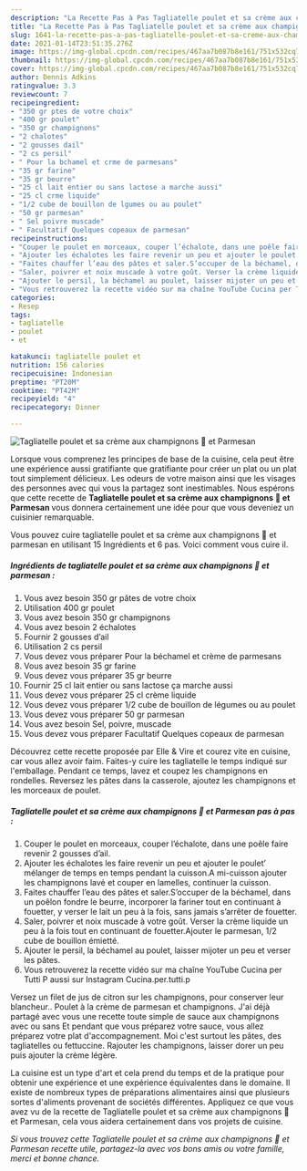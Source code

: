 ```yaml
---
description: "La Recette Pas à Pas Tagliatelle poulet et sa crème aux champignons 🍄 et Parmesan"
title: "La Recette Pas à Pas Tagliatelle poulet et sa crème aux champignons 🍄 et Parmesan"
slug: 1641-la-recette-pas-a-pas-tagliatelle-poulet-et-sa-creme-aux-champignons-et-parmesan
date: 2021-01-14T23:51:35.276Z
image: https://img-global.cpcdn.com/recipes/467aa7b087b8e161/751x532cq70/tagliatelle-poulet-et-sa-creme-aux-champignons-🍄-et-parmesan-photo-principale-de-la-recette.jpg
thumbnail: https://img-global.cpcdn.com/recipes/467aa7b087b8e161/751x532cq70/tagliatelle-poulet-et-sa-creme-aux-champignons-🍄-et-parmesan-photo-principale-de-la-recette.jpg
cover: https://img-global.cpcdn.com/recipes/467aa7b087b8e161/751x532cq70/tagliatelle-poulet-et-sa-creme-aux-champignons-🍄-et-parmesan-photo-principale-de-la-recette.jpg
author: Dennis Adkins
ratingvalue: 3.3
reviewcount: 7
recipeingredient:
- "350 gr ptes de votre choix"
- "400 gr poulet"
- "350 gr champignons"
- "2 chalotes"
- "2 gousses dail"
- "2 cs persil"
- " Pour la bchamel et crme de parmesans"
- "35 gr farine"
- "35 gr beurre"
- "25 cl lait entier ou sans lactose a marche aussi"
- "25 cl crme liquide"
- "1/2 cube de bouillon de lgumes ou au poulet"
- "50 gr parmesan"
- " Sel poivre muscade"
- " Facultatif Quelques copeaux de parmesan"
recipeinstructions:
- "Couper le poulet en morceaux, couper l’échalote, dans une poêle faire revenir 2 gousses d’ail."
- "Ajouter les échalotes les faire revenir un peu et ajouter le poulet’ mélanger de temps en temps pendant la cuisson.A mi-cuisson ajouter les champignons lavė et couper en lamelles, continuer la cuisson."
- "Faites chauffer l’eau des pâtes et saler.S’occuper de la béchamel, dans un poêlon fondre le beurre, incorporer la fariner tout en continuant à fouetter, y verser le lait un peu à la fois, sans jamais s’arrêter de fouetter."
- "Saler, poivrer et noix muscade à votre goût. Verser la crème liquide un peu à la fois tout en continuant de fouetter.Ajouter le parmesan, 1/2 cube de bouillon émietté."
- "Ajouter le persil, la béchamel au poulet, laisser mijoter un peu et verser les pâtes."
- "Vous retrouverez la recette vidéo sur ma chaîne YouTube Cucina per Tutti P aussi sur Instagram Cucina.per.tutti.p"
categories:
- Resep
tags:
- tagliatelle
- poulet
- et

katakunci: tagliatelle poulet et 
nutrition: 156 calories
recipecuisine: Indonesian
preptime: "PT20M"
cooktime: "PT42M"
recipeyield: "4"
recipecategory: Dinner

---
```



![Tagliatelle poulet et sa crème aux champignons 🍄 et Parmesan](https://img-global.cpcdn.com/recipes/467aa7b087b8e161/751x532cq70/tagliatelle-poulet-et-sa-creme-aux-champignons-🍄-et-parmesan-photo-principale-de-la-recette.jpg)

Lorsque vous comprenez les principes de base de la cuisine, cela peut être une expérience aussi gratifiante que gratifiante pour créer un plat ou un plat tout simplement délicieux. Les odeurs de votre maison ainsi que les visages des personnes avec qui vous la partagez sont inestimables. Nous espérons que cette recette de <strong> Tagliatelle poulet et sa crème aux champignons 🍄 et Parmesan </strong> vous donnera certainement une idée pour que vous deveniez un cuisinier remarquable.

<!--inarticleads1-->

Vous pouvez cuire tagliatelle poulet et sa crème aux champignons 🍄 et parmesan en utilisant 15 Ingrédients et 6 pas. Voici comment vous cuire il.

##### Ingrédients de tagliatelle poulet et sa crème aux champignons 🍄 et parmesan :

1. Vous avez besoin 350 gr pâtes de votre choix
1. Utilisation 400 gr poulet
1. Vous avez besoin 350 gr champignons
1. Vous avez besoin 2 échalotes
1. Fournir 2 gousses d’ail
1. Utilisation 2 cs persil
1. Vous devez vous préparer  Pour la béchamel et crème de parmesans
1. Vous avez besoin 35 gr farine
1. Vous devez vous préparer 35 gr beurre
1. Fournir 25 cl lait entier ou sans lactose ça marche aussi
1. Vous devez vous préparer 25 cl crème liquide
1. Vous devez vous préparer 1/2 cube de bouillon de légumes ou au poulet
1. Vous devez vous préparer 50 gr parmesan
1. Vous avez besoin  Sel, poivre, muscade
1. Vous devez vous préparer  Facultatif Quelques copeaux de parmesan


Découvrez cette recette proposée par Elle &amp; Vire et courez vite en cuisine, car vous allez avoir faim. Faites-y cuire les tagliatelle le temps indiqué sur l&#39;emballage. Pendant ce temps, lavez et coupez les champignons en rondelles. Reversez les pâtes dans la casserole, ajoutez les champignons et les morceaux de poulet. 

<!--inarticleads2-->

##### Tagliatelle poulet et sa crème aux champignons 🍄 et Parmesan pas à pas :

1. Couper le poulet en morceaux, couper l’échalote, dans une poêle faire revenir 2 gousses d’ail.
1. Ajouter les échalotes les faire revenir un peu et ajouter le poulet’ mélanger de temps en temps pendant la cuisson.A mi-cuisson ajouter les champignons lavė et couper en lamelles, continuer la cuisson.
1. Faites chauffer l’eau des pâtes et saler.S’occuper de la béchamel, dans un poêlon fondre le beurre, incorporer la fariner tout en continuant à fouetter, y verser le lait un peu à la fois, sans jamais s’arrêter de fouetter.
1. Saler, poivrer et noix muscade à votre goût. Verser la crème liquide un peu à la fois tout en continuant de fouetter.Ajouter le parmesan, 1/2 cube de bouillon émietté.
1. Ajouter le persil, la béchamel au poulet, laisser mijoter un peu et verser les pâtes.
1. Vous retrouverez la recette vidéo sur ma chaîne YouTube Cucina per Tutti P aussi sur Instagram Cucina.per.tutti.p


Versez un filet de jus de citron sur les champignons, pour conserver leur blancheur.. Poulet à la crème de parmesan et champignons. J&#39;ai déjà partagé avec vous une recette toute simple de sauce aux champignons avec ou sans Et pendant que vous préparez votre sauce, vous allez préparez votre plat d&#39;accompagnement. Moi c&#39;est surtout les pâtes, des tagliatelles ou fettuccine. Rajouter les champignons, laisser dorer un peu puis ajouter la crème légère. 

<!--inarticleads1-->

<p>
La cuisine est un type d'art et cela prend du temps et de la pratique pour obtenir une expérience et une expérience équivalentes dans le domaine. Il existe de nombreux types de préparations alimentaires ainsi que plusieurs sortes d'aliments provenant de sociétés différentes. Appliquez ce que vous avez vu de la recette de Tagliatelle poulet et sa crème aux champignons 🍄 et Parmesan, cela vous aidera certainement dans vos projets de cuisine.
</p>

<p>
<i>Si vous trouvez cette Tagliatelle poulet et sa crème aux champignons 🍄 et Parmesan recette utile, partagez-la avec vos bons amis ou votre famille, merci et bonne chance.</i>
</p>
